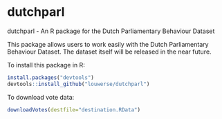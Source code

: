 # dutchparl
dutchparl - An R package for the Dutch Parliamentary Behaviour Dataset

This package allows users to work easily with the Dutch Parliamentary Behaviour Dataset. The dataset itself will be released in the near future.

To install this package in R:
```r 
install.packages("devtools")
devtools::install_github("louwerse/dutchparl")
``` 

To download vote data:
```r
downloadVotes(destfile="destination.RData")
```
